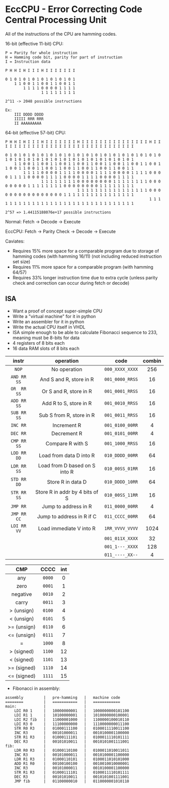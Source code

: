 # EccCPU - Error Correcting Code Central Processing Unit

All of the instructions of the CPU are hamming codes.

16-bit (effective 11-bit) CPU:

    P = Parity for whole instruction
    H = Hamming code bit, parity for part of instruction
    I = Instruction data

    P H H I H I I I H I I I I I I I

    0 1 0 1 0 1 0 1 0 1 0 1 0 1 0 1
        1 1 0 0 1 1 0 0 1 1 0 0 1 1
            1 1 1 1 0 0 0 0 1 1 1 1
                    1 1 1 1 1 1 1 1

    2^11 -> 2048 possible instructions

    Ex:
        III DDDD DDDD
        IIIII RRR RRR
        II AAAAAAAAA

64-bit (effective 57-bit) CPU:

    P H H I H I I I H I I I I I I I H I I I I I I I I I I I I I I I H I I I I I I I I I I I I I I I I I I I I I I I I I I I I I I I

    0 1 0 1 0 1 0 1 0 1 0 1 0 1 0 1 0 1 0 1 0 1 0 1 0 1 0 1 0 1 0 1 0 1 0 1 0 1 0 1 0 1 0 1 0 1 0 1 0 1 0 1 0 1 0 1 0 1 0 1 0 1 0 1
        1 1 0 0 1 1 0 0 1 1 0 0 1 1 0 0 1 1 0 0 1 1 0 0 1 1 0 0 1 1 0 0 1 1 0 0 1 1 0 0 1 1 0 0 1 1 0 0 1 1 0 0 1 1 0 0 1 1 0 0 1 1
            1 1 1 1 0 0 0 0 1 1 1 1 0 0 0 0 1 1 1 1 0 0 0 0 1 1 1 1 0 0 0 0 1 1 1 1 0 0 0 0 1 1 1 1 0 0 0 0 1 1 1 1 0 0 0 0 1 1 1 1
                    1 1 1 1 1 1 1 1 0 0 0 0 0 0 0 0 1 1 1 1 1 1 1 1 0 0 0 0 0 0 0 0 1 1 1 1 1 1 1 1 0 0 0 0 0 0 0 0 1 1 1 1 1 1 1 1
                                    1 1 1 1 1 1 1 1 1 1 1 1 1 1 1 1 0 0 0 0 0 0 0 0 0 0 0 0 0 0 0 0 1 1 1 1 1 1 1 1 1 1 1 1 1 1 1 1
                                                                    1 1 1 1 1 1 1 1 1 1 1 1 1 1 1 1 1 1 1 1 1 1 1 1 1 1 1 1 1 1 1 1

    2^57 => 1.44115188076e+17 possible instructions

Normal:
    Fetch -> Decode -> Execute

EccCPU:
    Fetch -> Parity Check -> Decode -> Execute

Caviates:
- Requires 15% more space for a comparable program due to storage of hamming codes (with hamming 16/11) (not including reduced instruction set size)
- Requires 11% more space for a comparable program (with hamming 64/57)
- Requires 33% longer instruction time due to extra cycle (unless parity check and correction can occur during fetch or decode)

## ISA

- Want a proof of concept super-simple CPU
- Write a "virtual machine" for it in python
- Write an assembler for it in python
- Write the actual CPU itself in VHDL
- ISA simple enough to be able to calculate Fibonacci sequence to 233, meaning must be 8-bits for data
- 4 registers of 8 bits each
- 16 data RAM slots of 8 bits each

| instr | operation | code | combin |
|:-----:|:---------:|:----:|:------:|
| `NOP`         | No operation                   | `000_XXXX_XXXX` |  256 |
| `AND RR SS`   | And S and R, store in R        | `001_0000_RRSS` |   16 |
| `OR  RR SS`   | Or S and R, store in R         | `001_0001_RRSS` |   16 |
| `ADD RR SS`   | Add R to S, store in R         | `001_0010_RRSS` |   16 |
| `SUB RR SS`   | Sub S from R, store in R       | `001_0011_RRSS` |   16 |
| `INC RR`      | Increment R                    | `001_0100_00RR` |    4 |
| `DEC RR`      | Decrement R                    | `001_0101_00RR` |    4 |
| `CMP RR SS`   | Compare R with S               | `001_1000_RRSS` |   16 |
| `LDD RR DD`   | Load from data D into R        | `010_DDDD_00RR` |   64 |
| `LDR RR SS`   | Load from D based on S into R  | `010_00SS_01RR` |   16 |
| `STD RR DD`   | Store R in data D              | `010_DDDD_10RR` |   64 |
| `STR RR SS`   | Store R in addr by 4 bits of S | `010_00SS_11RR` |   16 |
| `JMP RR`      | Jump to address in R           | `011_0000_00RR` |    4 |
| `JMP RR CC`   | Jump to address in R if C      | `011_CCCC_00RR` |   64 |
| `LDI RR VV`   | Load immediate V into R        | `1RR_VVVV_VVVV` | 1024 |
| ` `           |                                | `001_011X_XXXX` |   32 |
| ` `           |                                | `001_1---_XXXX` |  128 |
| ` `           |                                | `011_----_XX--` |    4 |

| CMP | CCCC | int |
|:---:|:----:|:---:|
| any         | `0000` |  0 |
| zero        | `0001` |  1 |
| negative    | `0010` |  2 |
| carry       | `0011` |  3 |
| >  (unsign) | `0100` |  4 |
| <  (unsign) | `0101` |  5 |
| >= (unsign) | `0110` |  6 |
| <= (unsign) | `0111` |  7 |
| =           | `1000` |  8 |
| >  (signed) | `1100` | 12 |
| <  (signed) | `1101` | 13 |
| >= (signed) | `1110` | 14 |
| <= (signed) | `1111` | 15 |


- Fibonacci in assembly:

```
assembly         |   pre-hamming   |   machine code
========         |   ===========   |   ============
main:            |                 |   
    LDI R0 1     |   10000000001   |   1000000000101100
    LDI R1 1     |   10100000001   |   1010000000100001
    LDI R2 fib   |   11000001000   |   1100000100010110
    LDI R3 0     |   11100000000   |   1110000000011100
    STR R0 R3    |   01000111100   |   0100011110011100
    INC R3       |   00101000011   |   0010100001100000
    STR R1 R3    |   01000111101   |   0100011110101111
    DEC R3       |   00101010011   |   0010101001111001
fib:             |                 |   
    LDR R0 R3    |   01000110100   |   0100011010011011
    INC R3       |   00101000011   |   0010100001100000
    LDR R1 R3    |   01000110101   |   0100011010101000
    ADD R1 R0    |   00100100100   |   0010010010000001
    INC R3       |   00101000011   |   0010100001100000
    STR R1 R3    |   01000111101   |   0100011110101111
    DEC R3       |   00101010011   |   0010101001111001
    JMP fib      |   01100000010   |   0110000001010110
```
